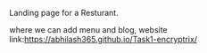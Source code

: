 Landing page for a Resturant. 


where we can add menu and blog,
website link:https://abhilash365.github.io/Task1-encryptrix/
